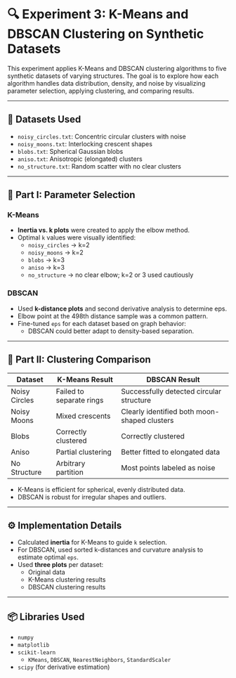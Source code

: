 # 🔍 Experiment 3: K-Means and DBSCAN Clustering on Synthetic Datasets

This experiment applies K-Means and DBSCAN clustering algorithms to five synthetic datasets of varying structures. The goal is to explore how each algorithm handles data distribution, density, and noise by visualizing parameter selection, applying clustering, and comparing results.

---

## 📂 Datasets Used

- `noisy_circles.txt`: Concentric circular clusters with noise  
- `noisy_moons.txt`: Interlocking crescent shapes  
- `blobs.txt`: Spherical Gaussian blobs  
- `aniso.txt`: Anisotropic (elongated) clusters  
- `no_structure.txt`: Random scatter with no clear clusters

---

## 🧪 Part I: Parameter Selection

### K-Means

- **Inertia vs. k plots** were created to apply the elbow method.
- Optimal `k` values were visually identified:
  - `noisy_circles` → k=2
  - `noisy_moons` → k=2
  - `blobs` → k=3
  - `aniso` → k=3
  - `no_structure` → no clear elbow; k=2 or 3 used cautiously

### DBSCAN

- Used **k-distance plots** and second derivative analysis to determine eps.
- Elbow point at the 498th distance sample was a common pattern.
- Fine-tuned `eps` for each dataset based on graph behavior:
  - DBSCAN could better adapt to density-based separation.

---

## 🧪 Part II: Clustering Comparison

| Dataset        | K-Means Result                              | DBSCAN Result                                  |
|----------------|----------------------------------------------|-------------------------------------------------|
| Noisy Circles  | Failed to separate rings                     | Successfully detected circular structure        |
| Noisy Moons    | Mixed crescents                              | Clearly identified both moon-shaped clusters    |
| Blobs          | Correctly clustered                         | Correctly clustered                             |
| Aniso          | Partial clustering                           | Better fitted to elongated data                 |
| No Structure   | Arbitrary partition                          | Most points labeled as noise                    |

- K-Means is efficient for spherical, evenly distributed data.
- DBSCAN is robust for irregular shapes and outliers.

---

## ⚙️ Implementation Details

- Calculated **inertia** for K-Means to guide `k` selection.
- For DBSCAN, used sorted k-distances and curvature analysis to estimate optimal `eps`.
- Used **three plots** per dataset:
  - Original data
  - K-Means clustering results
  - DBSCAN clustering results

---

## 📦 Libraries Used

- `numpy`
- `matplotlib`
- `scikit-learn`
  - `KMeans`, `DBSCAN`, `NearestNeighbors`, `StandardScaler`
- `scipy` (for derivative estimation)


